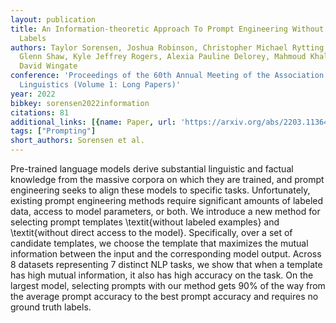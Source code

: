 ```yaml
---
layout: publication
title: An Information-theoretic Approach To Prompt Engineering Without Ground Truth
  Labels
authors: Taylor Sorensen, Joshua Robinson, Christopher Michael Rytting, Alexander
  Glenn Shaw, Kyle Jeffrey Rogers, Alexia Pauline Delorey, Mahmoud Khalil, Nancy Fulda,
  David Wingate
conference: 'Proceedings of the 60th Annual Meeting of the Association for Computational
  Linguistics (Volume 1: Long Papers)'
year: 2022
bibkey: sorensen2022information
citations: 81
additional_links: [{name: Paper, url: 'https://arxiv.org/abs/2203.11364'}]
tags: ["Prompting"]
short_authors: Sorensen et al.
---
```

Pre-trained language models derive substantial linguistic and factual
knowledge from the massive corpora on which they are trained, and prompt
engineering seeks to align these models to specific tasks. Unfortunately,
existing prompt engineering methods require significant amounts of labeled
data, access to model parameters, or both. We introduce a new method for
selecting prompt templates \textit\{without labeled examples\} and
\textit\{without direct access to the model\}. Specifically, over a set of
candidate templates, we choose the template that maximizes the mutual
information between the input and the corresponding model output. Across 8
datasets representing 7 distinct NLP tasks, we show that when a template has
high mutual information, it also has high accuracy on the task. On the largest
model, selecting prompts with our method gets 90% of the way from the average
prompt accuracy to the best prompt accuracy and requires no ground truth
labels.